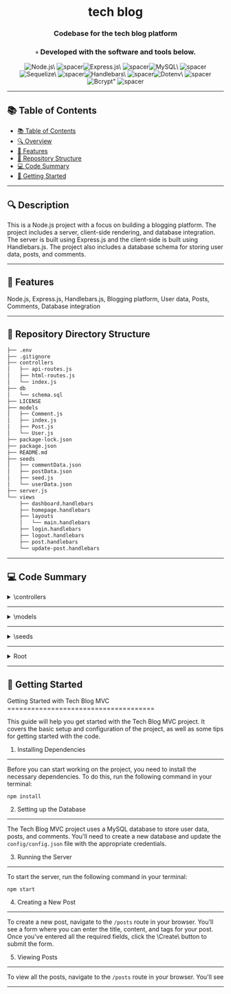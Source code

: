 
  <div align="center">
  <h1 align="center">tech blog</h1>
  <h3>Codebase for the tech blog platform</h3>
  <h3>◦ Developed with the software and tools below.</h3>
  <p align="center"><img src="https://img.shields.io/badge/-Node.js-004E89?logo=Node.js&style=social" alt='Node.js\' />
<img src="https://via.placeholder.com/1/0000/00000000" alt="spacer" /><img src="https://img.shields.io/badge/-Express.js-004E89?logo=Express.js&style=social" alt='Express.js\' />
<img src="https://via.placeholder.com/1/0000/00000000" alt="spacer" /><img src="https://img.shields.io/badge/-MySQL-004E89?logo=MySQL&style=social" alt='MySQL\' />
<img src="https://via.placeholder.com/1/0000/00000000" alt="spacer" /><img src="https://img.shields.io/badge/-Sequelize-004E89?logo=Sequelize&style=social" alt='Sequelize\' />
<img src="https://via.placeholder.com/1/0000/00000000" alt="spacer" /><img src="https://img.shields.io/badge/-Handlebars-004E89?logo=Handlebars&style=social" alt='Handlebars\' />
<img src="https://via.placeholder.com/1/0000/00000000" alt="spacer" /><img src="https://img.shields.io/badge/-Dotenv-004E89?logo=Dotenv&style=social" alt='Dotenv\' />
<img src="https://via.placeholder.com/1/0000/00000000" alt="spacer" /><img src="https://img.shields.io/badge/-Bcrypt-004E89?logo=Bcrypt&style=social" alt='Bcrypt"' />
<img src="https://via.placeholder.com/1/0000/00000000" alt="spacer" />
  </p>
  </div>
  
  ---
  ## 📚 Table of Contents
  - [📚 Table of Contents](#-table-of-contents)
  - [🔍 Overview](#-overview)
  - [🌟 Features](#-features)
  - [📁 Repository Structure](#-repository-structure)
  - [💻 Code Summary](#-code-summary)
  - [🚀 Getting Started](#-getting-started)
  
  ---
  
  
  ## 🔍 Description

 This is a Node.js project with a focus on building a blogging platform. The project includes a server, client-side rendering, and database integration. The server is built using Express.js and the client-side is built using Handlebars.js. The project also includes a database schema for storing user data, posts, and comments.

---

## 🌟 Features

 Node.js, Express.js, Handlebars.js, Blogging platform, User data, Posts, Comments, Database integration

---

## 📁 Repository Directory Structure

```bash
├── .env
├── .gitignore
├── controllers
│   ├── api-routes.js
│   ├── html-routes.js
│   └── index.js
├── db
│   └── schema.sql
├── LICENSE
├── models
│   ├── Comment.js
│   ├── index.js
│   ├── Post.js
│   └── User.js
├── package-lock.json
├── package.json
├── README.md
├── seeds
│   ├── commentData.json
│   ├── postData.json
│   ├── seed.js
│   └── userData.json
├── server.js
└── views
    ├── dashboard.handlebars
    ├── homepage.handlebars
    ├── layouts
    │   └── main.handlebars
    ├── login.handlebars
    ├── logout.handlebars
    ├── post.handlebars
    └── update-post.handlebars

```

---

## 💻 Code Summary

<details><summary>\controllers</summary>

| File | Summary |
| ---- | ------- |
| api-routes.js |  The code defines a router for an Express.js application that handles various HTTP requests and interacts with the Sequelize ORM to perform CRUD (create, read, update, delete) operations on models. |
| html-routes.js |  The code defines an Express.js router that handles requests for a social media platform, including rendering homepage, dashboard, individual post pages, and login/logout functionality. |
| index.js |  The code defines an Express.js router and imports two sets of routes, then uses them in the order they were imported, exporting the router for use in the application. |

</details>

---

<details><summary>\models</summary>

| File | Summary |
| ---- | ------- |
| Comment.js |  The code defines a Sequelize model for a Comment table, with columns for an ID, content, creator (a username), date created, and post ID (a foreign key referencing the ID of a related Post table). |
| index.js |  The code defines associations between three models (User, Post, and Comment) using Sequelize's ORM. Specifically, it establishes a one-to-many relationship between User and Post, with the foreign key being the username, and another one-to-many relationship between Post and Comment, with the foreign key being the post id. |
| Post.js |  The code defines a Post model in Sequelize, which represents a table in a database. The model has several columns, including an ID column, a title column, a content column, a creator column (which is a foreign key referencing the username of a user), and a date created column. The model also specifies that it should be connected to a database using the sequelize object from the connection.js file. |
| User.js |  The code defines a User model in Sequelize, which represents a user entity with an ID, username, and password. The model has a custom checkPassword method that uses bcrypt to compare the provided login password with the hashed password stored in the database. The model also has a beforeCreate hook that hashes the password before creating a new user. |

</details>

---

<details><summary>\seeds</summary>

| File | Summary |
| ---- | ------- |
| seed.js |  The code imports Sequelize, models, and data from JSON files, and then seeds the database with the data using the bulkCreate method. |

</details>

---

<details><summary>Root</summary>

| File | Summary |
| ---- | ------- |
| server.js |  The code initializes an Express.js server, sets up session and cookie management with Sequelize, and defines middleware for checking if a user is logged in or authenticated via a session store. |

</details>

---

## 🚀 Getting Started

 Getting Started with Tech Blog MVC<br>=====================================

This guide will help you get started with the Tech Blog MVC project. It covers the basic setup and configuration of the project, as well as some tips for getting started with the code.

1. Installing Dependencies
---------------------------

Before you can start working on the project, you need to install the necessary dependencies. To do this, run the following command in your terminal:
```
npm install
```
2. Setting up the Database
--------------------------

The Tech Blog MVC project uses a MySQL database to store user data, posts, and comments. You'll need to create a new database and update the `config/config.json` file with the appropriate credentials.

3. Running the Server
----------------------

To start the server, run the following command in your terminal:
```
npm start
```
4. Creating a New Post
-----------------------

To create a new post, navigate to the `/posts` route in your browser. You'll see a form where you can enter the title, content, and tags for your post. Once you've entered all the required fields, click the \Create\ button to submit the form.

5. Viewing Posts
-----------------

To view all the posts, navigate to the `/posts` route in your browser. You'll see

---


